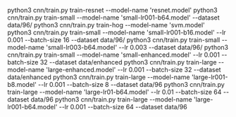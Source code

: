 python3 cnn/train.py train-resnet --model-name 'resnet.model'
python3 cnn/train.py train-small --model-name 'small-lr001-b64.model' --dataset data/96/
python3 cnn/train.py train-hog --model-name 'svm.model'
python3 cnn/train.py train-small --model-name 'small-lr001-b16.model' --lr 0.001 --batch-size 16 --dataset data/96/
python3 cnn/train.py train-small --model-name 'small-lr003-b64.model' --lr 0.003 --dataset data/96/
python3 cnn/train.py train-small --model-name 'small-enhanced.model' --lr 0.001 --batch-size 32 --dataset data/enhanced
python3 cnn/train.py train-large --model-name 'large-enhanced.model' --lr 0.001 --batch-size 32 --dataset data/enhanced
python3 cnn/train.py train-large --model-name 'large-lr001-b8.model' --lr 0.001 --batch-size 8 --dataset data/96
python3 cnn/train.py train-large --model-name 'large-lr01-b64.model' --lr 0.01 --batch-size 64 --dataset data/96
python3 cnn/train.py train-large --model-name 'large-lr001-b64.model' --lr 0.001 --batch-size 64 --dataset data/96
